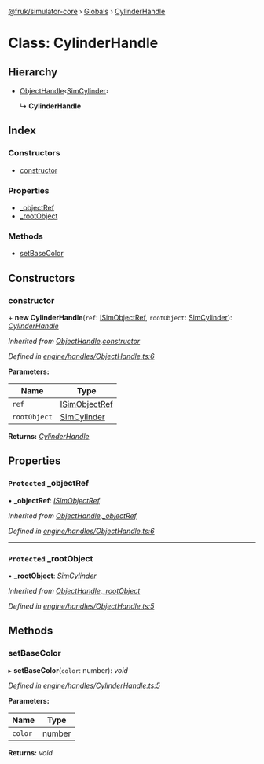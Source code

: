 [@fruk/simulator-core](../README.md) › [Globals](../globals.md) › [CylinderHandle](cylinderhandle.md)

# Class: CylinderHandle

## Hierarchy

* [ObjectHandle](objecthandle.md)‹[SimCylinder](simcylinder.md)›

  ↳ **CylinderHandle**

## Index

### Constructors

* [constructor](cylinderhandle.md#constructor)

### Properties

* [_objectRef](cylinderhandle.md#protected-_objectref)
* [_rootObject](cylinderhandle.md#protected-_rootobject)

### Methods

* [setBaseColor](cylinderhandle.md#setbasecolor)

## Constructors

###  constructor

\+ **new CylinderHandle**(`ref`: [ISimObjectRef](../interfaces/isimobjectref.md), `rootObject`: [SimCylinder](simcylinder.md)): *[CylinderHandle](cylinderhandle.md)*

*Inherited from [ObjectHandle](objecthandle.md).[constructor](objecthandle.md#constructor)*

*Defined in [engine/handles/ObjectHandle.ts:6](https://github.com/zhiquanyeo/SimulatorCore/blob/f1bf202/src/engine/handles/ObjectHandle.ts#L6)*

**Parameters:**

Name | Type |
------ | ------ |
`ref` | [ISimObjectRef](../interfaces/isimobjectref.md) |
`rootObject` | [SimCylinder](simcylinder.md) |

**Returns:** *[CylinderHandle](cylinderhandle.md)*

## Properties

### `Protected` _objectRef

• **_objectRef**: *[ISimObjectRef](../interfaces/isimobjectref.md)*

*Inherited from [ObjectHandle](objecthandle.md).[_objectRef](objecthandle.md#protected-_objectref)*

*Defined in [engine/handles/ObjectHandle.ts:6](https://github.com/zhiquanyeo/SimulatorCore/blob/f1bf202/src/engine/handles/ObjectHandle.ts#L6)*

___

### `Protected` _rootObject

• **_rootObject**: *[SimCylinder](simcylinder.md)*

*Inherited from [ObjectHandle](objecthandle.md).[_rootObject](objecthandle.md#protected-_rootobject)*

*Defined in [engine/handles/ObjectHandle.ts:5](https://github.com/zhiquanyeo/SimulatorCore/blob/f1bf202/src/engine/handles/ObjectHandle.ts#L5)*

## Methods

###  setBaseColor

▸ **setBaseColor**(`color`: number): *void*

*Defined in [engine/handles/CylinderHandle.ts:5](https://github.com/zhiquanyeo/SimulatorCore/blob/f1bf202/src/engine/handles/CylinderHandle.ts#L5)*

**Parameters:**

Name | Type |
------ | ------ |
`color` | number |

**Returns:** *void*

